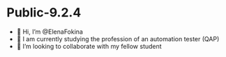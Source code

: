 # Public-9.2.4
- 👋 Hi, I’m @ElenaFokina
- 🌱 I am currently studying the profession of an automation tester (QAP)
- 💞️ I’m looking to collaborate with my fellow student
